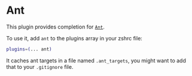 # Ant

This plugin provides completion for [`Ant`](https://ant.apache.org/).

To use it, add `ant` to the plugins array in your zshrc file:

```zsh
plugins=(... ant)
```

It caches ant targets in a file named `.ant_targets`, you might want to add that
to your `.gitignore` file.

